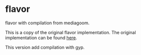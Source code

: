 # flavor
flavor with compilation from mediagoom.

This is a copy of the original flavor implementation. The original implementation can be found [here](http://flavor.sourceforge.net/).

This version add compilation with gyp.
